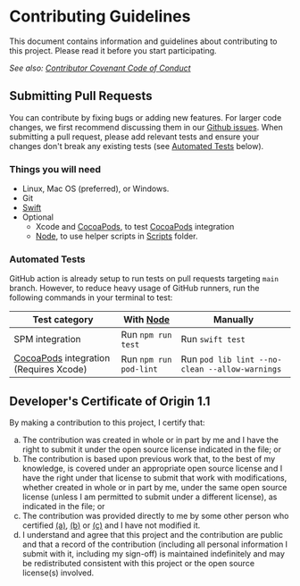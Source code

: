 # Contributing Guidelines

This document contains information and guidelines about contributing to this project.
Please read it before you start participating.

_See also: [Contributor Covenant Code of Conduct](CODE_OF_CONDUCT.md)_

## Submitting Pull Requests

You can contribute by fixing bugs or adding new features. For larger code changes, we first recommend discussing them in our [Github issues](https://github.com/SwiftyLab/AsyncObject/issues). When submitting a pull request, please add relevant tests and ensure your changes don't break any existing tests (see [Automated Tests](#automated-tests) below).

### Things you will need

 * Linux, Mac OS (preferred), or Windows.
 * Git
 * [Swift](https://www.swift.org/getting-started/#installing-swift)
 * Optional
   * Xcode and [CocoaPods], to test [CocoaPods] integration
   * [Node], to use helper scripts in [Scripts](Scripts/) folder.

### Automated Tests

GitHub action is already setup to run tests on pull requests targeting `main` branch. However, to reduce heavy usage of GitHub runners, run the following commands in your terminal to test:

| Test category | With [Node] | Manually |
| --- | --- | --- |
| SPM integration | Run `npm run test` | Run `swift test` |
| [CocoaPods] integration (Requires Xcode) | Run `npm run pod-lint` | Run `pod lib lint --no-clean --allow-warnings` |

## Developer's Certificate of Origin 1.1

By making a contribution to this project, I certify that:

<ol type='a'>
  <li id='cert-a'>
  The contribution was created in whole or in part by me and I have the right to submit it under the open source license indicated in the file; or
  </li>
  <li id='cert-b'>
  The contribution is based upon previous work that, to the best of my knowledge, is covered under an appropriate open source license and I have the right under that license to submit that work with modifications, whether created in whole or in part by me, under the same open source license (unless I am permitted to submit under a different license), as indicated in the file; or
  </li>
  <li id='cert-c'>
  The contribution was provided directly to me by some other person who certified <a href="#cert-a">(a)</a>, <a href="#cert-b">(b)</a> or <a href="#cert-c">(c)</a> and I have not modified it.
  </li>
  <li id='cert-d'>
  I understand and agree that this project and the contribution are public and that a record of the contribution (including all personal information I submit with it, including my sign-off) is maintained indefinitely and may be redistributed consistent with this project or the open source license(s) involved.
  </li>
</ol>

[CocoaPods]: https://cocoapods.org/
[Node]: https://nodejs.org/
